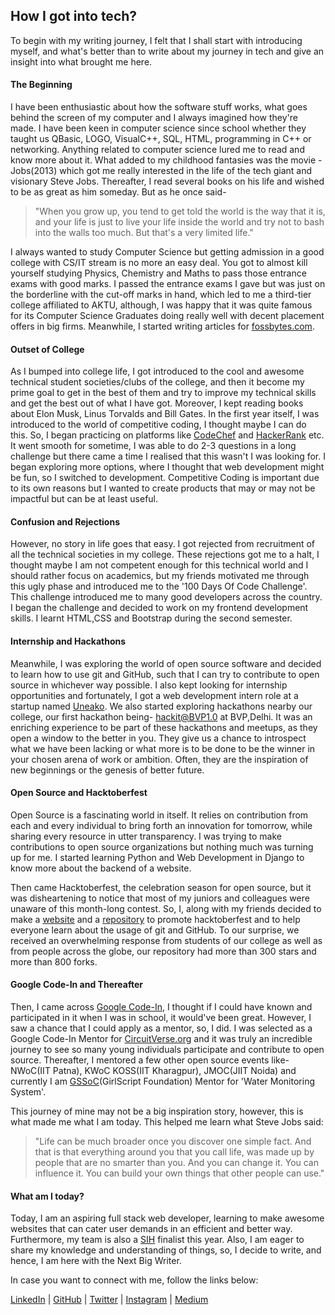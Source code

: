 ## How I got into tech?

To begin with my writing journey, I felt that I shall start with introducing myself, and what's better than to write about my journey in tech and give an insight into what brought me here.

#### The Beginning
I have been enthusiastic about how the software stuff works, what goes behind the screen of my computer and I always imagined how they're made. I have been keen in computer science since school whether they taught us QBasic, LOGO, VisualC++, SQL, HTML, programming in C++ or networking. Anything related to computer science lured me to read and know more about it. What added to my childhood fantasies was the movie - Jobs(2013) which got me really interested in the life of the tech giant and visionary Steve Jobs. Thereafter, I read several books on his life and wished to be as great as him someday. But as he once said- 
>"When you grow up, you tend to get told the world is the way that it is, and your life is just to live your life inside the world and try not to bash into the walls too much. But that's a very limited life."

I always wanted to study Computer Science but getting admission in a good college with CS/IT stream is no more an easy deal. You got to almost kill yourself studying Physics, Chemistry and Maths to pass those entrance exams with good marks. I passed the entrance exams I gave but was just on the borderline with the cut-off marks in hand, which led to me a third-tier college affiliated to AKTU, although, I was happy that it was quite famous for its Computer Science Graduates doing really well with decent placement offers in big firms. Meanwhile, I started writing articles for [fossbytes.com](https://fossbytes.com/author/pragati/).

#### Outset of College
As I bumped into college life, I got introduced to the cool and awesome technical student societies/clubs of the college, and then it become my prime goal to get in the best of them and try to improve my technical skills and get the best out of what I have got. Moreover, I kept reading books about Elon Musk, Linus Torvalds and Bill Gates. In the first year itself, I was introduced to the world of competitive coding, I thought maybe I can do this. So, I began practicing on platforms like [CodeChef](https://www.codechef.com/users/pragativerma18) and [HackerRank](https://www.hackerrank.com/itispragativerma) etc. It went smooth for sometime, I was able to do 2-3 questions in a long challenge but there came a time I realised that this wasn't I was looking for. I began exploring more options, where I thought that web development might be fun, so I switched to development. Competitive Coding is important due to its own reasons but I wanted to create products that may or may not be impactful but can be at least useful.

#### Confusion and Rejections
However, no story in life goes that easy. I got rejected from recruitment of all the technical societies in my college. These rejections got me to a halt, I thought maybe I am not competent enough for this technical world and I should rather focus on academics, but my friends motivated me through this ugly phase and introduced me to the '100 Days Of Code Challenge'. This challenge introduced me to many good developers across the country. I began the challenge and decided to work on my frontend development skills. I learnt HTML,CSS and Bootstrap during the second semester.

#### Internship and Hackathons
Meanwhile, I was exploring the world of open source software and decided to learn how to use git and GitHub, such that I can try to contribute to open source in whichever way possible. I also kept looking for internship opportunities and fortunately, I got a web development intern role at a startup named [Uneako](http://uneako.com/). We also started exploring hackathons nearby our college, our first hackathon being- hackit@BVP1.0 at BVP,Delhi. It was an enriching experience to be part of these hackathons and meetups, as they open a window to the better in you. They give us a chance to introspect what we have been lacking or what more is to be done to be the winner in your chosen arena of work or ambition. Often, they are the inspiration of new beginnings or the genesis of better future.

#### Open Source and Hacktoberfest
Open Source is a fascinating world in itself. It relies on contribution from each and every individual to bring forth an innovation for tomorrow, while sharing every resource in utter transparency. I was trying to make contributions to open source organizations but nothing much was turning up for me. I started learning Python and Web Development in Django to know more about the backend of a website.

Then came Hacktoberfest, the celebration season for open source, but it was disheartening to notice that most of my juniors and colleagues were unaware of this month-long contest. So, I, along with my friends decided to make a [website](https://hacktoberfest.netlify.com/) and a [repository](https://github.com/Open-Source-Contributors-JSS/Hacktoberfest2019) to promote hacktoberfest and to help everyone learn about the usage of git and GitHub. To our surprise, we received an overwhelming response from students of our college as well as from people across the globe, our repository had more than 300 stars and more than 800 forks.

#### Google Code-In and Thereafter

Then, I came across [Google Code-In](https://codein.withgoogle.com/), I thought if I could have known and participated in it when I was in school, it would've been great. However, I saw a chance that I could apply as a mentor, so, I did. I was selected as a Google Code-In Mentor for [CircuitVerse.org](https://circuitverse.org/) and it was truly an incredible journey to see so many young individuals participate and contribute to open source. Thereafter, I mentored a few other open source events like- NWoC(IIT Patna), KWoC KOSS(IIT Kharagpur), JMOC(JIIT Noida) and currently I am [GSSoC](https://www.gssoc.tech/)(GirlScript Foundation) Mentor for 'Water Monitoring System'.

This journey of mine may not be a big inspiration story, however, this is what made me what I am today.
This helped me learn what Steve Jobs said:

>"Life can be much broader once you discover one simple fact. And that is that everything around you that you call life, was made up by people that are no smarter than you. And you can change it. You can influence it. You can build your own things that other people can use."

#### What am I today?
Today, I am an aspiring full stack web developer, learning to make awesome websites that can cater user demands in an efficient and better way. Furthermore, my team is also a [SIH](http://sih.gov.in/) finalist this year. Also, I am eager to share my knowledge and understanding of things, so, I decide to write, and hence, I am here with the Next Big Writer.

In case you want to connect with me, follow the links below:

[LinkedIn](https://www.linkedin.com/in/pragati-verma-b22a1b17b/) | [GitHub](https://github.com/PragatiVerma18) | [Twitter](https://twitter.com/Pragati56242726) | [Instagram](https://www.instagram.com/pragativerma18/) | [Medium](https://medium.com/@itispragativerma)
